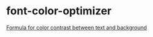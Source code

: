 # font-color-optimizer

[Formula for color contrast between text and background](https://ux.stackexchange.com/questions/107318/formula-for-color-contrast-between-text-and-background/107319#107319)